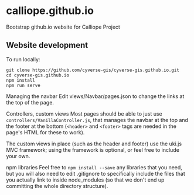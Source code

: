 # calliope.github.io

Bootstrap github.io website for Calliope Project 

## Website development

To run locally:
```
git clone https://github.com/cyverse-gis/cyverse-gis.github.io.git
cd cyverse-gis.github.io
npm install
npm run serve
```

Managing the navbar Edit views/Navbar/pages.json to change the links at the top of the page.

Controllers, custom views Most pages should be able to just use `controllers/VanillaController.js`, that manages the navbar at the top and the footer at the bottom (`<header>` and `<footer>` tags are needed in the page's HTML for these to work).

The custom views in place (such as the header and footer) use the uki.js MVC framework; using the framework is optional, or feel free to include your own.

npm libraries Feel free to `npm install --save` any libraries that you need, but you will also need to edit .gitignore to specifically include the files that you actually link to inside node_modules (so that we don't end up committing the whole directory structure).
